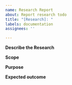 ```yaml
---
name: Research Report
about: Report research todo
title: "[Research]: "
labels: documentation
assignees: ''

---
```


**Describe the Research** 

**Scope**


**Purpose** 


**Expected outcome**
